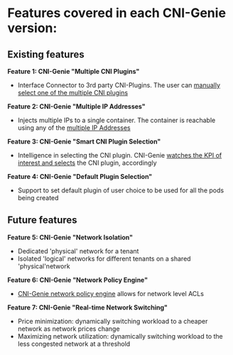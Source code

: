 # Features covered in each CNI-Genie version:

## Existing features

**Feature 1: CNI-Genie "Multiple CNI Plugins"**
* Interface Connector to 3rd party CNI-Plugins. The user can [manually select one of the multiple CNI plugins](multiple-cni-plugins/README.md)

**Feature 2: CNI-Genie "Multiple IP Addresses"**
* Injects multiple IPs to a single container. The container is reachable using any of the [multiple IP Addresses](multiple-ips/README.md)

**Feature 3: CNI-Genie "Smart CNI Plugin Selection"**
* Intelligence in selecting the CNI plugin. CNI-Genie [watches the KPI of interest and selects](smart-cni-genie/README.md) the CNI plugin, accordingly

**Feature 4: CNI-Genie "Default Plugin Selection"**
* Support to set default plugin of user choice to be used for all the pods being created

## Future features

**Feature 5: CNI-Genie "Network Isolation"**
* Dedicated 'physical' network for a tenant
* Isolated 'logical' networks for different tenants on a shared 'physical'network 

**Feature 6: CNI-Genie "Network Policy Engine"**
* [CNI-Genie network policy engine](network-policy/README.md) allows for network level ACLs 

**Feature 7: CNI-Genie "Real-time Network Switching"**
* Price minimization: dynamically switching workload to a cheaper network as network prices change
* Maximizing network utilization: dynamically switching workload to the less congested network at a threshold
